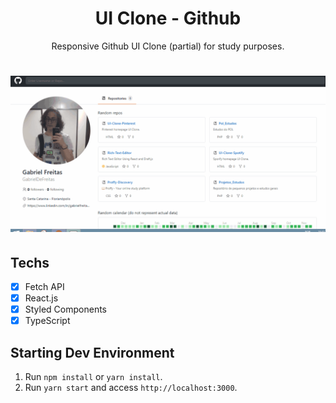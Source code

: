 <h1 align="center">
UI Clone - Github
</h1>
<p align="center">Responsive Github UI Clone (partial) for study purposes.</p>

<h1 align="center">
    <img alt="uiCloneSpotify" title="uiCloneSpotify" src="/.github/screenshots/github.gif" />
</h1>

## Techs

- [x] Fetch API
- [x] React.js
- [x] Styled Components
- [x] TypeScript

## Starting Dev Environment

1. Run `npm install` or `yarn install`.<br />
2. Run `yarn start` and access `http://localhost:3000`.<br />
